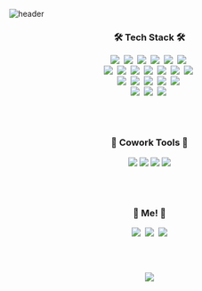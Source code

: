 ![header](https://capsule-render.vercel.app/api?type=soft&color=auto&height=150&section=header&text=JeongyeonKim&fontSize=70&animation=twinkling)

<h3 align="center">🛠 Tech Stack 🛠</h3>
<p align="center">
  <img src="https://img.shields.io/badge/Python-3766AB?style=flat-square&logo=Python&logoColor=white"/></a>&nbsp 
  <img src="https://img.shields.io/badge/Java-007396?style=flat-square&logo=Java&logoColor=white"/></a>&nbsp 
  <img src="https://img.shields.io/badge/Javascript-ffb13b?style=flat-square&logo=javascript&logoColor=white"/></a>&nbsp 
  <img src="https://img.shields.io/badge/CSS-1572B6?style=flat-square&logo=css3&logoColor=white"/></a>&nbsp  
  <img src="https://img.shields.io/badge/HTML5-E34F26?style=flat-square&logo=html5&logoColor=white"/></a>&nbsp
  <img src="https://img.shields.io/badge/Flutter-02569B?style=flat-square&logo=flutter&logoColor=white"/></a>&nbsp
  <br>
  <img src="https://img.shields.io/badge/Bootstrap-7952B3?style=flat-square&logo=bootstrap&logoColor=white"/></a>&nbsp
  <img src="https://img.shields.io/badge/Spring-6DB33F?style=flat-square&logo=Spring&logoColor=white"/></a>&nbsp 
  <img src="https://img.shields.io/badge/SpringBoot-6DB33F?style=flat-square&logo=Spring&logoColor=white"/></a>&nbsp
  <img src="https://img.shields.io/badge/Data JPA-6DB33F?style=flat-square&logo=Data JPA&logoColor=white"/></a>&nbsp 
  <img src="https://img.shields.io/badge/Querydsl-6DB33F?style=flat-square&logo=Querydsl&logoColor=white"/></a>&nbsp 
  <img src="https://img.shields.io/badge/aws-333664?style=flat-square&logo=amazon-aws&logoColor=white"/></a>&nbsp 
  <img src="https://img.shields.io/badge/MySQL-4479A1?style=flat-square&logo=MySQL&logoColor=white"/></a>&nbsp 
  <br>
  <img src="https://img.shields.io/badge/IntelliJ IDEA-000000?style=flat-square&logo=IntelliJ IDEA&logoColor=white"/></a>&nbsp 
  <img src="https://img.shields.io/badge/DataGrip-000000?style=flat-square&logo=DataGrip&logoColor=white"/></a>&nbsp 
  <img src="https://img.shields.io/badge/Postman-FF6C37?style=flat-square&logo=Postman&logoColor=white"/></a>&nbsp 
  <img src="https://img.shields.io/badge/PyCharm-000000?style=flat-square&logo=PyCharm&logoColor=white"/></a>&nbsp 
  <img src="https://img.shields.io/badge/Xcode-147EFB?style=flat-square&logo=Xcode&logoColor=white"/></a>&nbsp 
  <br>
  <img src="https://img.shields.io/badge/Visual Studio-5C2D91?style=flat-square&logo=Visual Studio&logoColor=white"/></a>&nbsp 
  <img src="https://img.shields.io/badge/Visual Studio Code-007ACC?style=flat-square&logo=Visual Studio Code&logoColor=white"/></a>&nbsp
  <img src="https://img.shields.io/badge/git-F05032?style=flat-square&logo=git&logoColor=white"/></a>&nbsp 
 </p>

<br>
<br>

<h3 align="center"> 🐬 Cowork Tools 🐬 </h3>
  <p align="center">
    <img src="https://img.shields.io/badge/GitHub-181717?style=flat-square&logo=GitHub&logoColor=white"/>
    <img src="https://img.shields.io/badge/Notion-181717?style=flat-square&logo=Notion&logoColor=white"/>
    <img src="https://img.shields.io/badge/Slack-4A154B?style=flat-square&logo=Slack&logoColor=white"/>
    <img src="https://img.shields.io/badge/Discord-blueviolet?style=flat-square"/>
  </p>

<br>
<br>

<h3 align="center"> 🧸 Me! 🧸 </h3>
<p align="center">
  <a href="https://velog.io/@jeongyeon_kim"><img src="https://img.shields.io/badge/Tech%20Blog-11B48A?style=flat-square&logo=Vimeo&logoColor=white&link=https://velog.io/@jeongyeon_kim"/></a>&nbsp
  <a href="https://www.instagram.com/_really_year_/"><img src="https://img.shields.io/badge/Instagram-E4405F?style=flat-square&logo=Instagram&logoColor=white&link=https://www.instagram.com/_really_year_/"/></a>&nbsp
  <a href="mailto:wjddus9132@gmail.com"><img src="https://img.shields.io/badge/Gmail-d14836?style=flat-square&logo=Gmail&logoColor=white&link=wjddus9132@gmail.com"/></a>
</p>
<br>
<br>

<p align="center">
  <a href="https://hits.seeyoufarm.com"><img src="https://hits.seeyoufarm.com/api/count/incr/badge.svg?url=https%3A%2F%2Fgithub.com%2FjeongyeonKimm&count_bg=%23FA6699&title_bg=%23555555&icon=&icon_color=%23E7E7E7&title=hits&edge_flat=false"/></a>
</p>

</p>
